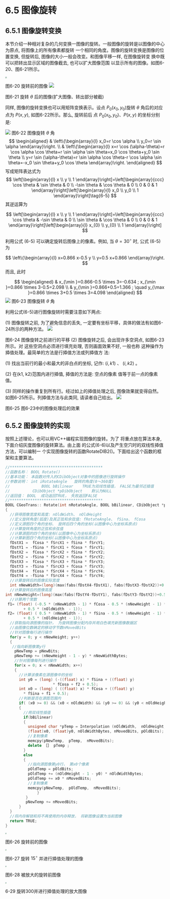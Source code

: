 # 6.5 图像旋转

## 6.5.1 图像旋转变换

本节介绍一种相对复杂的几何变换一图像的旋转。一般图像的旋转是以图像的中心为原点, 将图像上的所有像素都旋转 一个相同的角度。图像的旋转变换是图像的位置变换, 但旋转后, 图像的大小一般会改变。和图像平移一样, 在图像旋转变 换中既可以把转出显示区域的图像截去, 也可以扩大图像范围 以显示所有的图像。如图6-20、图6-21所示。

<img src="https://cdn.mathpix.com/cropped/2023_03_28_09ce99927b2515b3c70fg-26.jpg?height=599&width=947&top_left_y=587&top_left_x=713" style="zoom: 33%;" />

图6-20 旋转前的图像 
![](https://cdn.mathpix.com/cropped/2023_03_28_09ce99927b2515b3c70fg-27.jpg?height=838&width=2098&top_left_y=432&top_left_x=169)

图6-21 旋转 $\theta$ 后的图像(扩大图像、转出部分被截)

同样, 图像的旋转变换也可以用矩阵变换表示。设点 $P_{0}\left(x_{0}, y_{0}\right)$旋转 $\theta$ 角后的对应点为 $P(x, y)$, 如图6-22所示。那么, 旋转前后 点 $P_{0}\left(x_{0}, y_{0}\right) 、 P(x, y)$ 的坐标分别是:

![](https://cdn.mathpix.com/cropped/2023_03_28_09ce99927b2515b3c70fg-28.jpg?height=944&width=1209&top_left_y=548&top_left_x=607)
图6-22 图像旋转 $\theta$ 角
$$
\begin{aligned}
& \left\{\begin{array}{l}
x_0=r \cos \alpha \\
y_0=r \sin \alpha
\end{array}\right. \\
& \left\{\begin{array}{l}
x=r \cos (\alpha-\theta)=r \cos \alpha \cos \theta+r \sin \alpha \sin \theta=x_0 \cos \theta+y_0 \sin \theta \\
y=r \sin (\alpha-\theta)=r \sin \alpha \cos \theta-r \cos \alpha \sin \theta=-x_0 \sin \theta+y_0 \cos \theta
\end{array}\right.
\end{aligned}
$$
写成矩阵表达式为
$$
\left[\begin{array}{l}
x \\
y \\
1
\end{array}\right]=\left[\begin{array}{ccc}
\cos \theta & \sin \theta & 0 \\
-\sin \theta & \cos \theta & 0 \\
0 & 0 & 1
\end{array}\right]\left[\begin{array}{l}
x_0 \\
y_0 \\
1
\end{array}\right]\tag{6-5}
$$
其逆运算为

$$
\left[\begin{array}{l}
x \\
y \\
1
\end{array}\right]=\left[\begin{array}{ccc}
\cos \theta & -\sin \theta & 0 \\
\sin \theta & \cos \theta & 0 \\
0 & 0 & 1
\end{array}\right]\left[\begin{array}{l}
x_{0} \\
y_{0} \\
1
\end{array}\right]
$$

利用公式 (6-5) 可以确定旋转后图像上的像素。例如, 当 $\theta=30^{\circ}$ 时, 公式 (6-5) 为

$$
\left\{\begin{array}{l}
x=0.866 x-0.5 y \\
y=0.5 x+0.866
\end{array}\right.
$$
而且, 此时

$$
\begin{aligned}
& x_{\min }=0.866-0.5 \times 3=-0.634 ; x_{\min }=0.866 \times 3-0.5=2.098 \\
& y_{\min }=0.866+0.5=1.366 ; \quad y_{\max }=0.866 \times 3+0.5 \times 3=4.098
\end{aligned}
$$
![](https://cdn.mathpix.com/cropped/2023_03_28_86df48ed620aaa1dabb8g-01.jpg?height=622&width=1950&top_left_y=773&top_left_x=346)
图6-23 图像旋转 $\theta$ 角

利用公式(6-5)进行图像旋转时需要注意如下两点:

(1) 图像旋转之前, 为了避免信息的丢失, 一定要有坐标平移，具体的做法有如图6-24所示的两种方法。
![](https://cdn.mathpix.com/cropped/2023_03_28_86df48ed620aaa1dabb8g-02.jpg?height=870&width=1744&top_left_y=674&top_left_x=378)

图6-24 图像旋转之前进行的平移 (2) 图像旋转之后, 会出现许多空洞点, 如图6-23所示。对 这些空洞点必须进行填充处理, 否则画面效果不好, 一般也称 这种操作为揷值处理。最简单的方法是行揷值方法或列揷值方 法:

(1) 找出当前行的最小和最大的非白点的坐标, 记作: $(i, k 1)$ 、 $(i, k 2)$ 。

(2) 在(k1, k2)范围内进行揷值, 揷值的方法是: 空点的像素 值等于前一点的像素值。

(3) 同样的操作重复到所有行。经过如上的揷值处理之后, 图像效果就变得自然。如图6-25所示。列揷值方法与此类同, 请读者自己给出。 
![](https://cdn.mathpix.com/cropped/2023_03_28_86df48ed620aaa1dabb8g-04.jpg?height=650&width=1970&top_left_y=539&top_left_x=228)

图6-25 图6-23中的图像处理后的效果

## 6.5.2 图像旋转的实现

按照上述理论，也可以用VC++编程实现图像的旋转。为了 将重点放在算法本身, 下面介绍灰度图像的旋转算法。由上面 的公式(6-6)以及产生空穴时的双线性揷值方法，可以编制一 个实现图像旋转的函数RotateDIB2()。下面给出这个函数的框架和主要算法。

```c++
//*****************************************
//函数名称： BOOL Rotate()  
//基本功能： 本函数对传入的CDibObject对象中的图像进行旋转操作
//参数说明： int iRotateAngle   旋转的角度(0～360度)
//  	        BOOL bBilinear    TRUE为双线性插值， FALSE为最邻近插值
//	        CDibObject *pDibObject    默认为NULL 
//返回值： BOOL  成功返回TRUE， 失败返回FALSE
//*****************************************
BOOL CGeoTrans:: Rotate(int nRotateAngle, BOOL bBilinear, CDibObject *pDibObject)
{
  //获得图像宽度和高度: nOldWidth、 nOldHeight
  //定义旋转角度(弧度)及其正弦和余弦值: fRotateAngle、 fSina、 fCosa
  //定义源图四个角的坐标、 旋转后四个角的坐标(以图像中心为坐标系原点)
  //计算旋转角度的正弦和余弦值
  //计算源图的四个角的坐标(以图像中心为坐标系原点)
  //计算新图四个角的坐标(以图像中心为坐标系原点) 
  fDstX1 =  fCosa * fSrcX1 + fSina * fSrcY1;
  fDstY1 = -fSina * fSrcX1 + fCosa * fSrcY1;
  fDstX2 =  fCosa * fSrcX2 + fSina * fSrcY2;
  fDstY2 = -fSina * fSrcX2 + fCosa * fSrcY2;
  fDstX3 =  fCosa * fSrcX3 + fSina * fSrcY3;
  fDstY3 = -fSina * fSrcX3 + fCosa * fSrcY3;
  fDstX4 =  fCosa * fSrcX4 + fSina * fSrcY4;
  fDstY4 = -fSina * fSrcX4 + fCosa * fSrcY4;
  //计算旋转后的图像实际宽度
  int nNewWidth=(long)(max(fabs(fDstX4-fDstX1), fabs(fDstX3-fDstX2))+0.5);
  //计算旋转后的图像高度 
int nNewHeight=(long)(max(fabs(fDstY4-fDstY1), fabs(fDstY3-fDstY2))+0.5);
  //计算两个常数
 f1= (float) (-0.5 * (nNewWidth - 1) * fCosa - 0.5 * (nNewHeight - 1) * fSina
        + 0.5 * (nOldWidth  - 1));
 f2= (float) ( 0.5 * (nNewWidth - 1) * fSina - 0.5 * (nNewHeight - 1) * fCosa
        + 0.5 * (nOldHeight - 1)); 
  //获取指向源图像的指针， 为旋转图像分配内存并用白色填充新图像数据区
  //由图像位数确定的移动字节数nMovedBits
  //针对图像每行进行操作
  for(y = 0; y < nNewHeight; y++)
  { 
   //指向新图像第y行
    pNewTemp = pNewBits;
    pNewTemp += (nNewHeight - 1 - y) * nNewWidthBytes;
    //针对图像每列进行操作
    for(x = 0; x < nNewWidth; x++)
    {
      //计算该像素在源图像中的坐标
      int y0 = (long) (-((float) x) * fSina + ((float) y)
                     * fCosa + f2 + 0.5); 
      int x0 = (long) ( ((float) x) * fCosa + ((float) y)
		* fSina + f1 + 0.5); 
      //判断是否在源图范围内 
      if( (x0 >= 0) && (x0 < nOldWidth) && (y0 >= 0) && (y0 < nOldHeight))
      {
        //用双线性插值
        if(bBilinear)
        {
          unsigned char *pTemp = Interpolation (nOldWidth,  nOldHeight,  
          (float)x0, (float)y0, nOldWidthBytes, nMovedBits, pOldBits);
          //复制像素
          memcpy(pNewTemp,  pTemp,  nMovedBits);
          delete ［］ pTemp ;
        }
        else
        {
          //指向源图像第y0行， 第x0个像素
          pOldTemp = pOldBits;
          pOldTemp += (nOldHeight - 1 - y0) * nOldWidthBytes;
          pOldTemp += x0 * nMovedBits;
          //复制像素
          memcpy(pNewTemp,  pOldTemp,  nMovedBits);
              }
         }
         pNewTemp += nMovedBits;
      }
  }
  //将内存解锁和将不再使用的内存释放， 将新图像设置为当前图像
  return TRUE;
} 
```

<img src="https://cdn.mathpix.com/cropped/2023_03_28_86df48ed620aaa1dabb8g-12.jpg?height=1241&width=1792&top_left_y=196&top_left_x=402" style="zoom:25%;" />

图6-26 旋转前的图像



<img src="https://cdn.mathpix.com/cropped/2023_03_28_86df48ed620aaa1dabb8g-13.jpg?height=1336&width=1661&top_left_y=129&top_left_x=432" style="zoom:25%;" />

图6-27 旋转 $15^{\circ}$ 并进行揷值处理的图像 

<img src="https://cdn.mathpix.com/cropped/2023_03_28_86df48ed620aaa1dabb8g-14.jpg?height=1030&width=925&top_left_y=260&top_left_x=816" style="zoom: 25%;" />

图6-28 被放大的旋转前图像 

<img src="https://cdn.mathpix.com/cropped/2023_03_28_86df48ed620aaa1dabb8g-15.jpg?height=1356&width=1285&top_left_y=151&top_left_x=627" style="zoom: 25%;" />

6-29 旋转300并进行揷值处理的放大图像 
